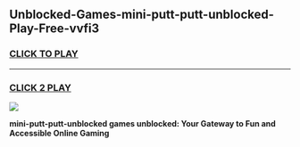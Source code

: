 
## Unblocked-Games-mini-putt-putt-unblocked-Play-Free-vvfi3
<h3>
<a href="https://premium76.site?title=mini-putt-putt-unblocked&ref=23A">CLICK TO PLAY</a></h3>
<hr>

<h3>
<a href="https://premium76.site?title=mini-putt-putt-unblocked&ref=23A">CLICK 2 PLAY</a>
  
</h3>

<a href="https://premium76.site?title=mini-putt-putt-unblocked&ref=23A"><img src="https://clearcache.store/games.png"></a>


**mini-putt-putt-unblocked games unblocked: Your Gateway to Fun and Accessible Online Gaming**
